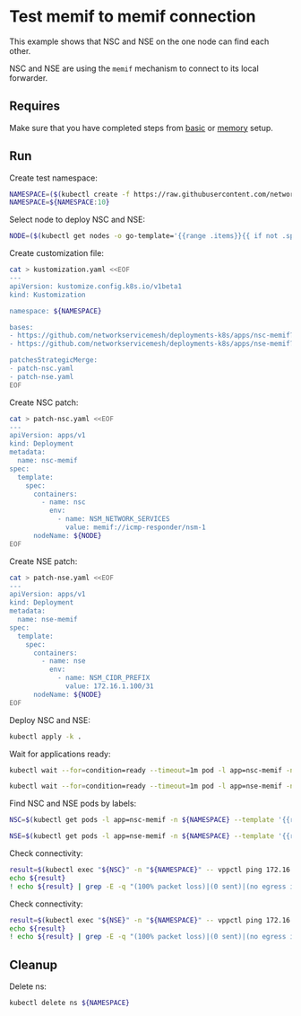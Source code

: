 # Test memif to memif connection


This example shows that NSC and NSE on the one node can find each other.

NSC and NSE are using the `memif` mechanism to connect to its local forwarder.

## Requires

Make sure that you have completed steps from [basic](../../basic) or [memory](../../memory) setup.

## Run

Create test namespace:
```bash
NAMESPACE=($(kubectl create -f https://raw.githubusercontent.com/networkservicemesh/deployments-k8s/5b757fbbadfcdb17990d1484a93b9c8e64c348e7/examples/use-cases/namespace.yaml)[0])
NAMESPACE=${NAMESPACE:10}
```

Select node to deploy NSC and NSE:
```bash
NODE=($(kubectl get nodes -o go-template='{{range .items}}{{ if not .spec.taints  }}{{index .metadata.labels "kubernetes.io/hostname"}} {{end}}{{end}}')[0])
```

Create customization file:
```bash
cat > kustomization.yaml <<EOF
---
apiVersion: kustomize.config.k8s.io/v1beta1
kind: Kustomization

namespace: ${NAMESPACE}

bases:
- https://github.com/networkservicemesh/deployments-k8s/apps/nsc-memif?ref=5b757fbbadfcdb17990d1484a93b9c8e64c348e7
- https://github.com/networkservicemesh/deployments-k8s/apps/nse-memif?ref=5b757fbbadfcdb17990d1484a93b9c8e64c348e7

patchesStrategicMerge:
- patch-nsc.yaml
- patch-nse.yaml
EOF
```

Create NSC patch:
```bash
cat > patch-nsc.yaml <<EOF
---
apiVersion: apps/v1
kind: Deployment
metadata:
  name: nsc-memif
spec:
  template:
    spec:
      containers:
        - name: nsc
          env:
            - name: NSM_NETWORK_SERVICES
              value: memif://icmp-responder/nsm-1
      nodeName: ${NODE}
EOF
```

Create NSE patch:
```bash
cat > patch-nse.yaml <<EOF
---
apiVersion: apps/v1
kind: Deployment
metadata:
  name: nse-memif
spec:
  template:
    spec:
      containers:
        - name: nse
          env:
            - name: NSM_CIDR_PREFIX
              value: 172.16.1.100/31
      nodeName: ${NODE}
EOF
```

Deploy NSC and NSE:
```bash
kubectl apply -k .
```

Wait for applications ready:
```bash
kubectl wait --for=condition=ready --timeout=1m pod -l app=nsc-memif -n ${NAMESPACE}
```
```bash
kubectl wait --for=condition=ready --timeout=1m pod -l app=nse-memif -n ${NAMESPACE}
```

Find NSC and NSE pods by labels:
```bash
NSC=$(kubectl get pods -l app=nsc-memif -n ${NAMESPACE} --template '{{range .items}}{{.metadata.name}}{{"\n"}}{{end}}')
```
```bash
NSE=$(kubectl get pods -l app=nse-memif -n ${NAMESPACE} --template '{{range .items}}{{.metadata.name}}{{"\n"}}{{end}}')
```

Check connectivity:
```bash
result=$(kubectl exec "${NSC}" -n "${NAMESPACE}" -- vppctl ping 172.16.1.100 repeat 4)
echo ${result}
! echo ${result} | grep -E -q "(100% packet loss)|(0 sent)|(no egress interface)"
```

Check connectivity:
```bash
result=$(kubectl exec "${NSE}" -n "${NAMESPACE}" -- vppctl ping 172.16.1.101 repeat 4)
echo ${result}
! echo ${result} | grep -E -q "(100% packet loss)|(0 sent)|(no egress interface)"
```

## Cleanup

Delete ns:
```bash
kubectl delete ns ${NAMESPACE}
```
